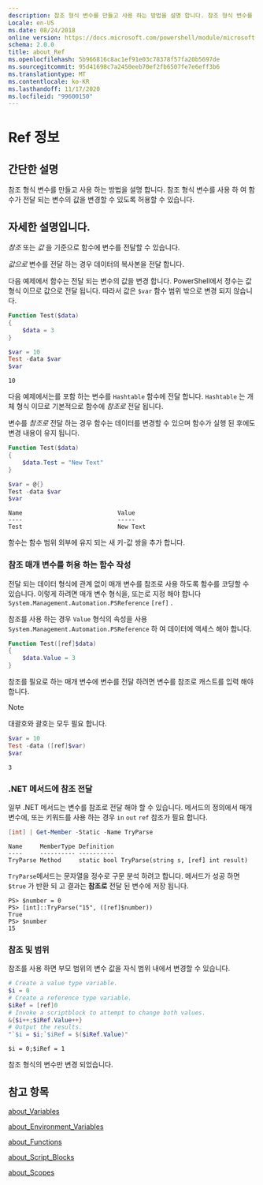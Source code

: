 ```yaml
---
description: 참조 형식 변수를 만들고 사용 하는 방법을 설명 합니다. 참조 형식 변수를 사용 하 여 함수가 전달 되는 변수의 값을 변경할 수 있도록 허용할 수 있습니다.
Locale: en-US
ms.date: 08/24/2018
online version: https://docs.microsoft.com/powershell/module/microsoft.powershell.core/about/about_ref?view=powershell-7.2&WT.mc_id=ps-gethelp
schema: 2.0.0
title: about_Ref
ms.openlocfilehash: 5b966816c8ac1ef91e03c78378f57fa20b5697de
ms.sourcegitcommit: 95d41698c7a2450eeb70ef2fb6507fe7e6eff3b6
ms.translationtype: MT
ms.contentlocale: ko-KR
ms.lasthandoff: 11/17/2020
ms.locfileid: "99600150"
---
```

# <a name="about-ref"></a>Ref 정보

## <a name="short-description"></a>간단한 설명
참조 형식 변수를 만들고 사용 하는 방법을 설명 합니다. 참조 형식 변수를 사용 하 여 함수가 전달 되는 변수의 값을 변경할 수 있도록 허용할 수 있습니다.

## <a name="long-description"></a>자세한 설명입니다.

*참조* 또는 *값* 을 기준으로 함수에 변수를 전달할 수 있습니다.

*값으로* 변수를 전달 하는 경우 데이터의 복사본을 전달 합니다.

다음 예제에서 함수는 전달 되는 변수의 값을 변경 합니다. PowerShell에서 정수는 값 형식 이므로 값으로 전달 됩니다.
따라서 값은 `$var` 함수 범위 밖으로 변경 되지 않습니다.

```powershell
Function Test($data)
{
    $data = 3
}

$var = 10
Test -data $var
$var
```

```output
10
```

다음 예제에서는를 포함 하는 변수를 `Hashtable` 함수에 전달 합니다. `Hashtable` 는 개체 형식 이므로 기본적으로 함수에 *참조로* 전달 됩니다.

변수를 *참조로* 전달 하는 경우 함수는 데이터를 변경할 수 있으며 함수가 실행 된 후에도 변경 내용이 유지 됩니다.

```powershell
Function Test($data)
{
    $data.Test = "New Text"
}

$var = @{}
Test -data $var
$var
```

```output
Name                           Value
----                           -----
Test                           New Text
```

함수는 함수 범위 외부에 유지 되는 새 키-값 쌍을 추가 합니다.

### <a name="writing-functions-to-accept-reference-parameters"></a>참조 매개 변수를 허용 하는 함수 작성

전달 되는 데이터 형식에 관계 없이 매개 변수를 참조로 사용 하도록 함수를 코딩할 수 있습니다. 이렇게 하려면 매개 변수 형식을, 또는로 지정 해야 합니다 `System.Management.Automation.PSReference` `[ref]` .

참조를 사용 하는 경우 `Value` 형식의 속성을 사용 `System.Management.Automation.PSReference` 하 여 데이터에 액세스 해야 합니다.

```powershell
Function Test([ref]$data)
{
    $data.Value = 3
}
```

참조를 필요로 하는 매개 변수에 변수를 전달 하려면 변수를 참조로 캐스트를 입력 해야 합니다.

> [!NOTE]
> 대괄호와 괄호는 모두 필요 합니다.

```powershell
$var = 10
Test -data ([ref]$var)
$var
```

```output
3
```

### <a name="passing-references-to-net-methods"></a>.NET 메서드에 참조 전달

일부 .NET 메서드는 변수를 참조로 전달 해야 할 수 있습니다. 메서드의 정의에서 매개 변수에, 또는 키워드를 사용 하는 경우 `in` `out` `ref` 참조가 필요 합니다.

```powershell
[int] | Get-Member -Static -Name TryParse
```

```output
Name     MemberType Definition
----     ---------- ----------
TryParse Method     static bool TryParse(string s, [ref] int result)
```

`TryParse`메서드는 문자열을 정수로 구문 분석 하려고 합니다. 메서드가 성공 하면 `$true` 가 반환 되 고 결과는 **참조로** 전달 된 변수에 저장 됩니다.

```
PS> $number = 0
PS> [int]::TryParse("15", ([ref]$number))
True
PS> $number
15
```

### <a name="references-and-scopes"></a>참조 및 범위

참조를 사용 하면 부모 범위의 변수 값을 자식 범위 내에서 변경할 수 있습니다.

```powershell
# Create a value type variable.
$i = 0
# Create a reference type variable.
$iRef = [ref]0
# Invoke a scriptblock to attempt to change both values.
&{$i++;$iRef.Value++}
# Output the results.
"`$i = $i;`$iRef = $($iRef.Value)"
```

```output
$i = 0;$iRef = 1
```

참조 형식의 변수만 변경 되었습니다.

## <a name="see-also"></a>참고 항목

[about_Variables](about_Variables.md)

[about_Environment_Variables](about_Environment_Variables.md)

[about_Functions](about_Functions.md)

[about_Script_Blocks](about_Script_Blocks.md)

[about_Scopes](about_scopes.md)

